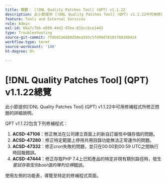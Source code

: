 ```yaml
---
title: 概觀： [!DNL Quality Patches Tool] (QPT) v1.1.22
description: 此小節提供 [!DNL Quality Patches Tool] (QPT) v1.1.22中可用修補程式所修正問題的詳細說明。
feature: Tools and External Services
role: Admin
exl-id: 66a7c7bb-e099-44d2-97ee-832ccbce1443
type: Troubleshooting
source-git-commit: 7fdb02a6d89d50ea593c5fd99d78101f89198424
workflow-type: tm+mt
source-wordcount: '148'
ht-degree: 0%

---
```


# [!DNL Quality Patches Tool] (QPT) v1.1.22總覽

此小節提供[!DNL Quality Patches Tool] (QPT) v1.1.22中可用修補程式所修正問題的詳細說明。

QPT v1.1.22包含下列修補程式：

1. **ACSD-47106**：修正無法在公司建立頁面上的新自訂屬性中儲存值的問題。
1. **ACSD-47280**：修正特定範圍上停用共用目錄功能無法正常運作的問題。
1. **ACSD-47332**：修正cron失敗的問題，並只在00:00到00:59 UTC之間執行時回報錯誤。
1. **ACSD-47444**：修正存取PHP 7.4上已知產品的特定非現有類別路徑時，發生&#x200B;_嘗試存取型別bool值的陣列位移_&#x200B;錯誤。

使用左側的功能表，導覽至特定的修補程式頁面。
